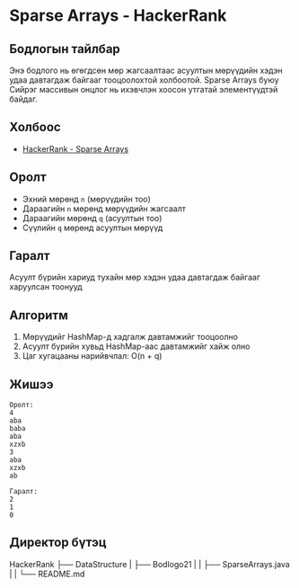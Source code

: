 # Sparse Arrays - HackerRank

## Бодлогын тайлбар

Энэ бодлого нь өгөгдсөн мөр жагсаалтаас асуултын мөрүүдийн хэдэн удаа давтагдаж байгааг тооцоолохтой холбоотой. Sparse Arrays буюу Сийрэг массивын онцлог нь ихэвчлэн хоосон утгатай элементүүдтэй байдаг.

## Холбоос

- [HackerRank - Sparse Arrays](https://www.hackerrank.com/challenges/sparse-arrays)


## Оролт

- Эхний мөрөнд `n` (мөрүүдийн тоо)
- Дараагийн `n` мөрөнд мөрүүдийн жагсаалт
- Дараагийн мөрөнд `q` (асуултын тоо)
- Сүүлийн `q` мөрөнд асуултын мөрүүд

## Гаралт

Асуулт бүрийн хариуд тухайн мөр хэдэн удаа давтагдаж байгааг харуулсан тоонууд

## Алгоритм

1. Мөрүүдийг HashMap-д хадгалж давтамжийг тооцоолно
2. Асуулт бүрийн хувьд HashMap-аас давтамжийг хайж олно
3. Цаг хугацааны нарийвчлал: O(n + q)


## Жишээ

```
Оролт:
4
aba
baba
aba
xzxb
3
aba
xzxb
ab

Гаралт:
2
1
0
```

## Директор бүтэц
HackerRank
    ├── DataStructure
    |   ├── Bodlogo21
    |   |   ├── SparseArrays.java
    |   |   └── README.md